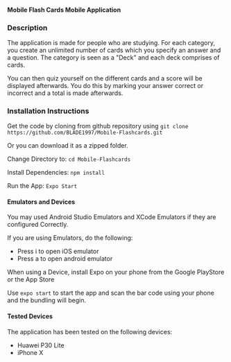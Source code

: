 #### Mobile Flash Cards Mobile Application

### Description

The application is made for people who are studying. For each category, you create an unlimited number of cards which you specify an answer and a question. The category is seen as a "Deck" and each deck comprises of cards.

You can then quiz yourself on the different cards and a score will be displayed afterwards. You do this by marking your answer correct or incorrect and a total is made afterwards.

### Installation Instructions

Get the code by cloning from github repository using `git clone https://github.com/BLADE1997/Mobile-Flashcards.git`

Or you can download it as a zipped folder.

Change Directory to:
`cd Mobile-Flashcards`

Install Dependencies:
`npm install`

Run the App:
`Expo Start`

#### Emulators and Devices

You may used Android Studio Emulators and XCode Emulators if they are configured Correctly.

If you are using Emulators, do the following:

- Press i to open iOS emulator
- Press a to open android emulator

When using a Device, install Expo on your phone from the Google PlayStore or the App Store

Use `expo start` to start the app and scan the bar code using your phone and the bundling will begin.

#### Tested Devices

The application has been tested on the following devices:

- Huawei P30 Lite
- iPhone X
